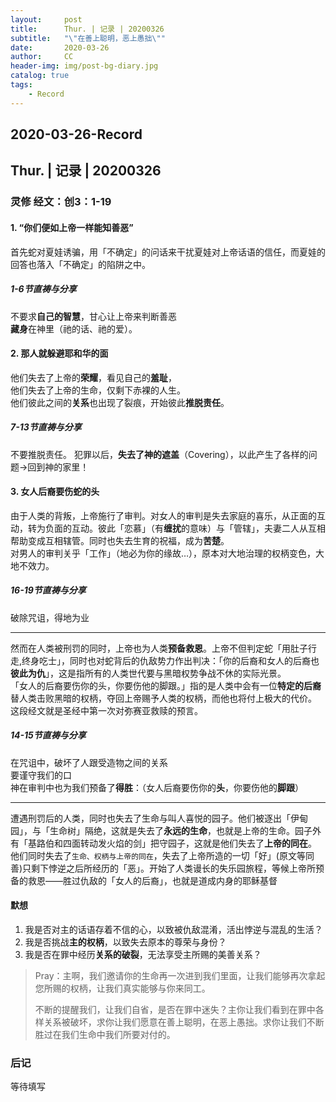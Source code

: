 ```yaml
---
layout:     post
title:      Thur. | 记录 | 20200326
subtitle:   "\"在善上聪明，恶上愚拙\""
date:       2020-03-26
author:     CC
header-img: img/post-bg-diary.jpg
catalog: true
tags:
    - Record
---
```


## 2020-03-26-Record

## Thur. | 记录 | 20200326

### 灵修 经文：创3：1-19

#### 1. “你们便如上帝一样能知善恶”

首先蛇对夏娃诱骗，用「不确定」的问话来干扰夏娃对上帝话语的信任，而夏娃的回答也落入「不确定」的陷阱之中。

##### 1-6节直祷与分享

不要求**自己的智慧**，甘心让上帝来判断善恶  
**藏身**在神里（祂的话、祂的爱）。

#### 2. 那人就躲避耶和华的面

他们失去了上帝的**荣耀**，看见自己的**羞耻**，  
他们失去了上帝的生命，仅剩下赤裸的人生。  
他们彼此之间的**关系**也出现了裂痕，开始彼此**推脱责任**。

##### 7-13节直祷与分享

不要推脱责任。
犯罪以后，**失去了神的遮盖**（Covering），以此产生了各样的问题→回到神的家里！

#### 3. 女人后裔要伤蛇的头

由于人类的背叛，上帝施行了审判。对女人的审判是失去家庭的喜乐，从正面的互动，转为负面的互动。彼此「恋慕」（有**缠扰**的意味）与「管辖」，夫妻二人从互相帮助变成互相辖管。同时也失去生育的祝福，成为**苦楚**。  
对男人的审判关乎「工作」（地必为你的缘故…），原本对大地治理的权柄变色，大地不效力。

##### 16-19节直祷与分享

破除咒诅，得地为业

----
然而在人类被刑罚的同时，上帝也为人类**预备救恩**。上帝不但判定蛇「用肚子行走,终身吃士」，同时也对蛇背后的仇敌势力作出判决：「你的后裔和女人的后裔也**彼此为仇**」，这是指所有的人类世代要与黑暗权势争战不休的实际光景。  
「女人的后裔要伤你的头，你要伤他的脚跟。」指的是人类中会有一位**特定的后裔**替人类击败黑暗的权柄，夺回上帝赐予人类的权柄，而他也将付上极大的代价。  
这段经文就是圣经中第一次对弥赛亚救赎的预言。

##### 14-15节直祷与分享

在咒诅中，破坏了人跟受造物之间的关系  
要谨守我们的口  
神在审判中也为我们预备了**得胜**：（女人后裔要伤你的**头**，你要伤他的**脚跟**）

----

遭遇刑罚后的人类，同时也失去了生命与叫人喜悦的园子。他们被逐出「伊甸园」，与「生命树」隔绝，这就是失去了**永远的生命**，也就是上帝的生命。园子外有「基路伯和四面转动发火焰的剑」把守园子，这就是他们失去了**上帝的同在**。  
他们同时失去了`生命、权柄与上帝的同在`，失去了上帝所造的一切「好」(原文等同善)只剩下悖逆之后所经历的「恶」。开始了人类谩长的失乐园旅程，等候上帝所预备的救恩——胜过仇敌的「女人的后裔」，也就是道成内身的耶稣基督

#### 默想

1. 我是否对主的话语存着不信的心，以致被仇敌混淆，活出悖逆与混乱的生活？
2. 我是否挑战**主的权柄**，以致失去原本的尊荣与身份？
3. 我是否在罪中经历**关系的破裂**，无法享受主所赐的美善关系？

> Pray：主啊，我们邀请你的生命再一次进到我们里面，让我们能够再次拿起您所赐的权柄，让我们真实能够与你来同工。
>  
> 不断的提醒我们，让我们自省，是否在罪中迷失？主你让我们看到在罪中各样关系被破坏，求你让我们愿意在善上聪明，在恶上愚拙。求你让我们不断胜过在我们生命中我们所要对付的。

### 后记

等待填写
